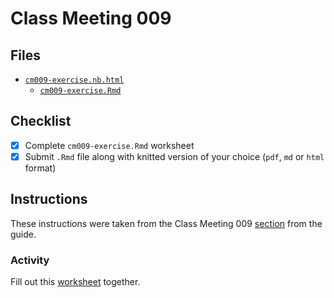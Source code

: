 # Class Meeting 009
## Files
* [`cm009-exercise.nb.html`](https://dy-lin.github.io/STAT545-participation/cm009/cm009-exercise.nb.html)
  * [`cm009-exercise.Rmd`](https://github.com/dy-lin/STAT545-participation/blob/master/cm009/cm009-exercise.Rmd)

## Checklist
- [x] Complete `cm009-exercise.Rmd` worksheet
- [x] Submit `.Rmd` file along with knitted version of your choice (`pdf`, `md` or `html` format)

## Instructions
These instructions were taken from the Class Meeting 009 [section](https://stat545guidebook.netlify.com/tidy-data-and-pivoting.html) from the guide.

### Activity
Fill out this [worksheet](https://raw.githubusercontent.com/STAT545-UBC/Classroom/master/tutorials/cm009-exercise.Rmd) together.
